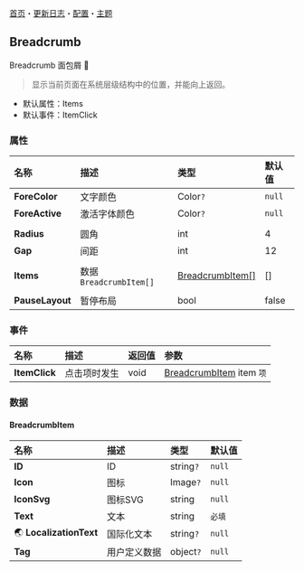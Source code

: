 ﻿[首页](../Home.md)・[更新日志](../UpdateLog.md)・[配置](../Config.md)・[主题](../Theme.md)

## Breadcrumb

Breadcrumb 面包屑 👚

> 显示当前页面在系统层级结构中的位置，并能向上返回。

- 默认属性：Items
- 默认事件：ItemClick

### 属性

名称 | 描述 | 类型 | 默认值 |
:--|:--|:--|:--|
**ForeColor** | 文字颜色 | Color`?` | `null` |
**ForeActive** | 激活字体颜色 | Color`?` | `null` |
||||
**Radius** | 圆角 | int | 4 |
**Gap** | 间距 | int | 12 |
||||
**Items** | 数据 `BreadcrumbItem[]` | [BreadcrumbItem[]](#breadcrumbitem) | [] |
||||
**PauseLayout** | 暂停布局 | bool | false |

### 事件

名称 | 描述 | 返回值 | 参数 |
:--|:--|:--|:--|
**ItemClick** | 点击项时发生 | void | [BreadcrumbItem](#breadcrumbitem) item `项` |


### 数据

#### BreadcrumbItem

名称 | 描述 | 类型 | 默认值 |
:--|:--|:--|:--|
**ID** | ID | string`?` |`null`|
**Icon** | 图标 | Image`?` | `null` |
**IconSvg** | 图标SVG | string | `null` |
**Text** | 文本 | string | `必填` |
🌏 **LocalizationText** | 国际化文本 | string`?` | `null` |
**Tag** | 用户定义数据 | object`?` | `null` |